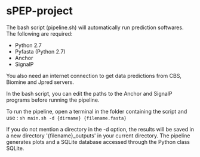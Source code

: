 # sPEP-project

The bash script (pipeline.sh) will automatically run prediction softwares.
The following are required:
- Python 2.7
- Pyfasta (Python 2.7)
- Anchor
- SignalP

You also need an internet connection to get data predictions from CBS, Biomine and Jpred servers.

In the bash script, you can edit the paths to the Anchor and SignalP programs before running the pipeline.

To run the pipeline, open a terminal in the folder containing the script and use :
```sh main.sh -d {dirname} {filename.fasta}  ```

If you do not mention a directory in the -d option, the results will be saved in a new directory '{filename}_outputs' in your current directory.
The pipeline generates plots and a SQLite database accessed through the Python class SQLite.
